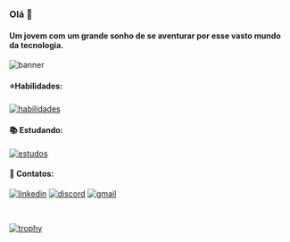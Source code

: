 ### Olá 👋

#### Um jovem com um grande sonho de se aventurar por esse vasto mundo da tecnologia. 

![banner](https://camo.githubusercontent.com/5dc6ee33381917e41fc9c4951799268998f11a9b864399bf79a0842e4f9b194d/68747470733a2f2f692e696d6775722e636f6d2f315a76566b44632e676966)

#### ⭐Habilidades: 
[![habilidades](https://skillicons.dev/icons?i=nodejs,express,jest,postgres,mongodb,git,html,css,vue&perline=3)](https://skillicons.dev)

#### 📚 Estudando:
[![estudos](https://skillicons.dev/icons?i=nest,nuxt&perline=3)](https://skillicons.dev)

#### 🔗 Contatos:
[![linkedin](https://img.shields.io/badge/LinkedIn-0077B5?style=for-the-badge&logo=linkedin&logoColor=white)](https://www.linkedin.com/in/devaguiar/)
[![discord](https://img.shields.io/badge/Discord-5865F2?style=for-the-badge&logo=discord&logoColor=white)](https://www.discord.com/users/753249580669337622/)
[![gmail](https://img.shields.io/badge/Gmail-D14836?style=for-the-badge&logo=gmail&logoColor=white)](mailto:devaguiar14@gmail.com)

<br />

[![trophy](https://github-profile-trophy.vercel.app/?username=Aguiiiar&theme=onedark)](https://github.com/ryo-ma/github-profile-trophy)
